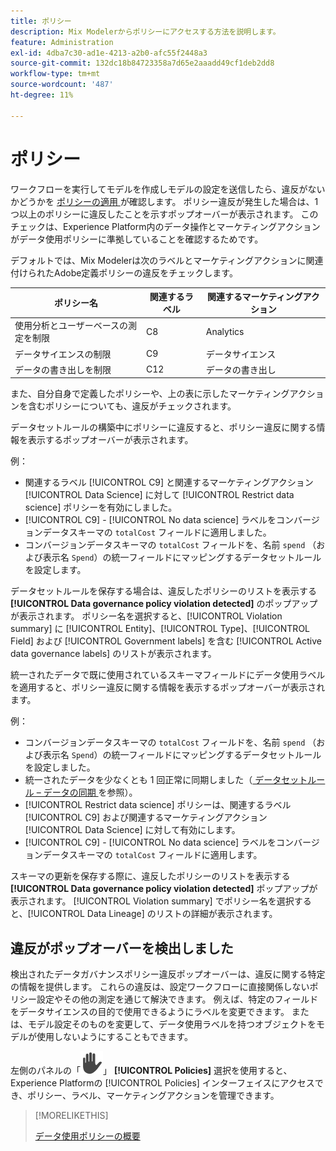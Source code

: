 ```yaml
---
title: ポリシー
description: Mix Modelerからポリシーにアクセスする方法を説明します。
feature: Administration
exl-id: 4dba7c30-ad1e-4213-a2b0-afc55f2448a3
source-git-commit: 132dc18b84723358a7d65e2aaadd49cf1deb2dd8
workflow-type: tm+mt
source-wordcount: '487'
ht-degree: 11%

---
```


# ポリシー

ワークフローを実行してモデルを作成しモデルの設定を送信したら、違反がないかどうかを [ ポリシーの適用 ](https://experienceleague.adobe.com/en/docs/experience-platform/data-governance/enforcement/overview#automatic-enforcement) が確認します。 ポリシー違反が発生した場合は、1 つ以上のポリシーに違反したことを示すポップオーバーが表示されます。 このチェックは、Experience Platform内のデータ操作とマーケティングアクションがデータ使用ポリシーに準拠していることを確認するためです。

デフォルトでは、Mix Modelerは次のラベルとマーケティングアクションに関連付けられたAdobe定義ポリシーの違反をチェックします。

| ポリシー名 | 関連するラベル | 関連するマーケティングアクション |
|---|---|---|
| 使用分析とユーザーベースの測定を制限 | C8 | Analytics |
| データサイエンスの制限 | C9 | データサイエンス |
| データの書き出しを制限 | C12 | データの書き出し |

また、自分自身で定義したポリシーや、上の表に示したマーケティングアクションを含むポリシーについても、違反がチェックされます。

データセットルールの構築中にポリシーに違反すると、ポリシー違反に関する情報を表示するポップオーバーが表示されます。

例：

- 関連するラベル [!UICONTROL C9] と関連するマーケティングアクション [!UICONTROL Data Science] に対して [!UICONTROL Restrict data science] ポリシーを有効にしました。
- [!UICONTROL C9] - [!UICONTROL No data science] ラベルをコンバージョンデータスキーマの `totalCost` フィールドに適用しました。
- コンバージョンデータスキーマの `totalCost` フィールドを、名前 `spend` （および表示名 `Spend`）の統一フィールドにマッピングするデータセットルールを設定します。

データセットルールを保存する場合は、違反したポリシーのリストを表示する **[!UICONTROL Data governance policy violation detected]** のポップアップが表示されます。 ポリシー名を選択すると、[!UICONTROL Violation summary] に [!UICONTROL Entity]、[!UICONTROL Type]、[!UICONTROL Field] および [!UICONTROL Government labels] を含む [!UICONTROL Active data governance labels] のリストが表示されます。

<!-- pending screenshot -->

統一されたデータで既に使用されているスキーマフィールドにデータ使用ラベルを適用すると、ポリシー違反に関する情報を表示するポップオーバーが表示されます。

例：

- コンバージョンデータスキーマの `totalCost` フィールドを、名前 `spend` （および表示名 `Spend`）の統一フィールドにマッピングするデータセットルールを設定しました。
- 統一されたデータを少なくとも 1 回正常に同期しました（[ データセットルール – データの同期 ](/help/harmonize-data/dataset-rules.md#sync-data) を参照）。
- [!UICONTROL Restrict data science] ポリシーは、関連するラベル [!UICONTROL C9] および関連するマーケティングアクション [!UICONTROL Data Science] に対して有効にします。
- [!UICONTROL C9] - [!UICONTROL No data science] ラベルをコンバージョンデータスキーマの `totalCost` フィールドに適用します。

スキーマの更新を保存する際に、違反したポリシーのリストを表示する **[!UICONTROL Data governance policy violation detected]** ポップアップが表示されます。 [!UICONTROL Violation summary] でポリシー名を選択すると、[!UICONTROL Data Lineage] のリストの詳細が表示されます。

<!-- pending screenshot -->

## 違反がポップオーバーを検出しました

検出されたデータガバナンスポリシー違反ポップオーバーは、違反に関する特定の情報を提供します。 これらの違反は、設定ワークフローに直接関係しないポリシー設定やその他の測定を通じて解決できます。 例えば、特定のフィールドをデータサイエンスの目的で使用できるようにラベルを変更できます。 または、モデル設定そのものを変更して、データ使用ラベルを持つオブジェクトをモデルが使用しないようにすることもできます。

左側のパネルの「![ プライバシー ](/help/assets/icons/Privacy.svg)」 **[!UICONTROL Policies]** 選択を使用すると、Experience Platformの [!UICONTROL Policies] インターフェイスにアクセスでき、ポリシー、ラベル、マーケティングアクションを管理できます。

<!--
Currently,  Mix Modeler does not support all of the data governance functionality offered by Experience Platform. Field level access control is supported. See [Field level access control](../harmonize-data/dataset-rules.md#field-level-access-control)
-->

>[!MORELIKETHIS]
>
>[データ使用ポリシーの概要](https://experienceleague.adobe.com/en/docs/experience-platform/data-governance/policies/overview)
>
>

